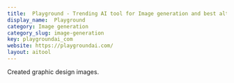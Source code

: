 ```yaml
---
title:  Playground - Trending AI tool for Image generation and best alternatives
display_name:  Playground
category: Image generation
category_slug: image-generation
key: playgroundai_com
website: https://playgroundai.com/
layout: aitool
---
```


Created graphic design images.
